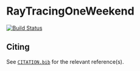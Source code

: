 # RayTracingOneWeekend

[![Build Status](https://travis-ci.com/alok/RayTracingOneWeekend.jl.svg?branch=main)](https://travis-ci.com/alok/RayTracingOneWeekend.jl)

## Citing

See [`CITATION.bib`](CITATION.bib) for the relevant reference(s).
